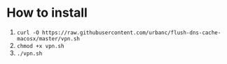 # How to install
1. `curl -O https://raw.githubusercontent.com/urbanc/flush-dns-cache-macosx/master/vpn.sh`
2. `chmod +x vpn.sh`
3. `./vpn.sh`
